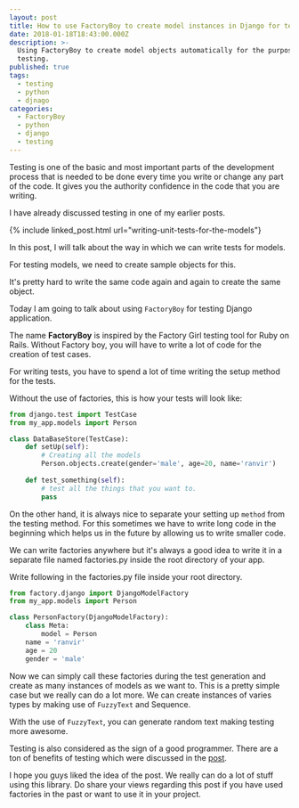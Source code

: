 ```yaml
---
layout: post
title: How to use FactoryBoy to create model instances in Django for testing
date: 2018-01-18T18:43:00.000Z
description: >-
  Using FactoryBoy to create model objects automatically for the purpose of
  testing.
published: true
tags:
  - testing
  - python
  - djnago
categories:
  - FactoryBoy
  - python
  - django
  - testing
---
```

Testing is one of the basic and most important parts of the development process that is needed to be done every time you write or change any part of the code. It gives you the authority confidence in the code that you are writing.

I have already discussed testing in one of my earlier posts.

{% include linked_post.html url="writing-unit-tests-for-the-models"}

In this post, I will talk about the way in which we can write tests for models.

For testing models, we need to create sample objects for this.

It's pretty hard to write the same code again and again to create the same object.

Today I am going to talk about using `FactoryBoy` for testing Django application.

The name **FactoryBoy** is inspired by the Factory Girl testing tool for Ruby on Rails. Without Factory boy, you will have to write a lot of code for the creation of test cases.

For writing tests, you have to spend a lot of time writing the setup method for the tests.

Without the use of factories, this is how your tests will look like:

```python
from django.test import TestCase
from my_app.models import Person

class DataBaseStore(TestCase):
    def setUp(self):
        # Creating all the models   
        Person.objects.create(gender='male', age=20, name='ranvir')  
    
    def test_something(self):
        # test all the things that you want to.
        pass
```
 

On the other hand, it is always nice to separate your setting up `method` from the testing method. For this sometimes we have to write long code in the beginning which helps us in the future by allowing us to write smaller code. 

We can write factories anywhere but it's always a good idea to write it in a separate file named factories.py inside the root directory of your app.

Write following in the factories.py file inside your root directory.

 
```python
from factory.django import DjangoModelFactory  
from my_app.models import Person  

class PersonFactory(DjangoModelFactory):  
    class Meta:  
        model = Person  
    name = 'ranvir'  
    age = 20  
    gender = 'male'  
```

Now we can simply call these factories during the test generation and create as many instances of models as we want to. This is a pretty simple case but we really can do a lot more. We can create instances of varies types by making use of `FuzzyText` and Sequence.

With the use of `FuzzyText`, you can generate random text making testing more awesome.

Testing is also considered as the sign of a good programmer. There are a ton of benefits of testing which were discussed in the [post](https://ranvir.xyz/blog/writing-unit-tests-for-the-models/).

I hope you guys liked the idea of the post. We really can do a lot of stuff using this library. Do share your views regarding this post if you have used factories in the past or want to use it in your project.
